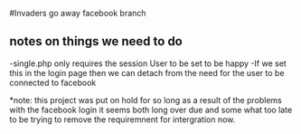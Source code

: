 #Invaders go away facebook branch 

## notes on things we need to do
-single.php only requires the session User to be set to be happy
-If we set this in the login page then we can detach from the need for the user to be connected to facebook


*note: this project was put on hold for so long as a result of the problems with the facebook login it seems both long over due and some what too late to be trying to remove the requiremnent for intergration now. 
 

